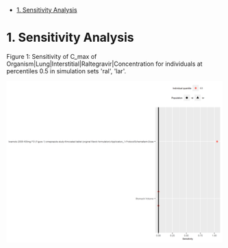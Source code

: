  - [1. Sensitivity Analysis](#1.-sensitivity-analysis)




# 1. Sensitivity Analysis


Figure 1: Sensitivity of C_max of Organism|Lung|Interstitial|Raltegravir|Concentration for individuals at percentiles 0.5 in simulation sets 'ral', 'lar'.


![](Sensitivity/C_max_Organism-Lung-Interstitial-Raltegravir-Concentration.png)


